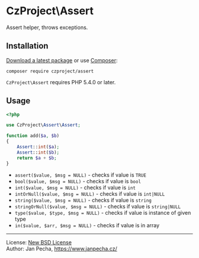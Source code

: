 
# CzProject\Assert

Assert helper, throws exceptions.


Installation
------------

[Download a latest package](https://github.com/czproject/assert/releases) or use [Composer](http://getcomposer.org/):

```
composer require czproject/assert
```

`CzProject\Assert` requires PHP 5.4.0 or later.


## Usage


``` php
<?php

use CzProject\Assert\Assert;

function add($a, $b)
{
	Assert::int($a);
	Assert::int($b);
	return $a + $b;
}
```

* `assert($value, $msg = NULL)` - checks if value is `TRUE`
* `bool($value, $msg = NULL)` - checks if value is `bool`
* `int($value, $msg = NULL)` - checks if value is `int`
* `intOrNull($value, $msg = NULL)` - checks if value is `int|NULL`
* `string($value, $msg = NULL)` - checks if value is `string`
* `stringOrNull($value, $msg = NULL)` - checks if value is `string|NULL`
* `type($value, $type, $msg = NULL)` - checks if value is instance of given type
* `in($value, $arr, $msg = NULL)` - checks if value is in array

------------------------------

License: [New BSD License](license.md)
<br>Author: Jan Pecha, https://www.janpecha.cz/
